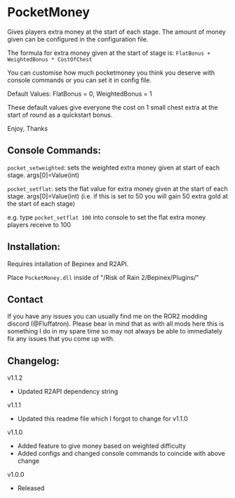 # PocketMoney

Gives players extra money at the start of each stage. The amount of money given can be configured in the configuration file.

The formula for extra money given at the start of stage is: `FlatBonus + WeightedBonus * CostOfChest`

You can customise how much pocketmoney you think you deserve with console commands or you can set it in config file. 

Default Values:
FlatBonus = 0, WeightedBonus = 1

These default values give everyone the cost on 1 small chest extra at the start of round as a quickstart bonus.

Enjoy,
Thanks

## Console Commands:

`pocket_setweighted`: sets the weighted extra money given at start of each stage. args\[0\]=Value(int)

`pocket_setflat`: sets the flat value for extra money given at the start of each stage. args\[0\]=Value(int) (i.e. if this is set to 50 you will gain 50 extra gold at the start of each stage)

e.g. type `pocket_setflat 100` into console to set the flat extra money players receive to 100

## Installation:

Requires intallation of Bepinex and R2API. 

Place `PocketMoney.dll` inside of "/Risk of Rain 2/Bepinex/Plugins/"

## Contact

If you have any issues you can usually find me on the ROR2 modding discord (@Fluffatron). Please bear in mind that as with all mods here this is something I do in my spare time so may not always be able to immediately fix any issues that you come up with. 

## Changelog:

v1.1.2
- Updated R2API dependency string

v1.1.1
- Updated this readme file which I forgot to change for v1.1.0

v1.1.0
- Added feature to give money based on weighted difficulty
- Added configs and changed console commands to coincide with above change

v1.0.0 
- Released